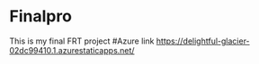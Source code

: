 # Finalpro
This is my final FRT project
#Azure link https://delightful-glacier-02dc99410.1.azurestaticapps.net/
